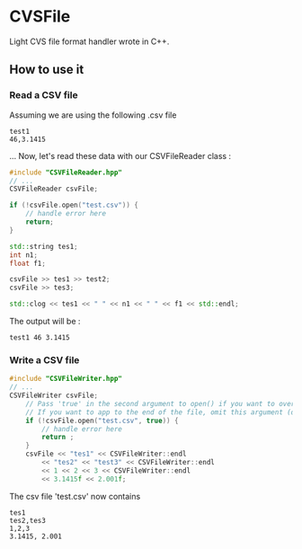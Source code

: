# CVSFile

Light CVS file format handler wrote in C++.

## How to use it

### Read a CSV file

Assuming we are using the following .csv file

```csv
test1
46,3.1415
```
... Now, let's read these data with our CSVFileReader class :
```c++
#include "CSVFileReader.hpp"
// ...
CSVFileReader csvFile;

if (!csvFile.open("test.csv")) {
	// handle error here
	return;
}

std::string tes1;
int n1;
float f1;

csvFile >> tes1 >> test2;
csvFile >> tes3;

std::clog << tes1 << " " << n1 << " " << f1 << std::endl;
```

The output will be :
```
test1 46 3.1415
```

### Write a CSV file

```c++
#include "CSVFileWriter.hpp"
// ...
CSVFileWriter csvFile;
	// Pass 'true' in the second argument to open() if you want to override the file.
	// If you want to app to the end of the file, omit this argument (default value is false).
	if (!csvFile.open("test.csv", true)) { 
		// handle error here
		return ;
	}
	csvFile << "tes1" << CSVFileWriter::endl
		<< "tes2" << "test3" << CSVFileWriter::endl
		<< 1 << 2 << 3 << CSVFileWriter::endl
		<< 3.1415f << 2.001f;
```
The csv file 'test.csv' now contains
```csv
tes1
tes2,tes3
1,2,3
3.1415, 2.001
```


